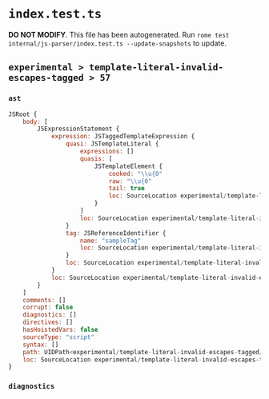 # `index.test.ts`

**DO NOT MODIFY**. This file has been autogenerated. Run `rome test internal/js-parser/index.test.ts --update-snapshots` to update.

## `experimental > template-literal-invalid-escapes-tagged > 57`

### `ast`

```javascript
JSRoot {
	body: [
		JSExpressionStatement {
			expression: JSTaggedTemplateExpression {
				quasi: JSTemplateLiteral {
					expressions: []
					quasis: [
						JSTemplateElement {
							cooked: "\\u{0"
							raw: "\\u{0"
							tail: true
							loc: SourceLocation experimental/template-literal-invalid-escapes-tagged/57/input.js 1:10-1:14
						}
					]
					loc: SourceLocation experimental/template-literal-invalid-escapes-tagged/57/input.js 1:9-1:15
				}
				tag: JSReferenceIdentifier {
					name: "sampleTag"
					loc: SourceLocation experimental/template-literal-invalid-escapes-tagged/57/input.js 1:0-1:9 (sampleTag)
				}
				loc: SourceLocation experimental/template-literal-invalid-escapes-tagged/57/input.js 1:0-1:15
			}
			loc: SourceLocation experimental/template-literal-invalid-escapes-tagged/57/input.js 1:0-1:15
		}
	]
	comments: []
	corrupt: false
	diagnostics: []
	directives: []
	hasHoistedVars: false
	sourceType: "script"
	syntax: []
	path: UIDPath<experimental/template-literal-invalid-escapes-tagged/57/input.js>
	loc: SourceLocation experimental/template-literal-invalid-escapes-tagged/57/input.js 1:0-1:15
}
```

### `diagnostics`

```

```
